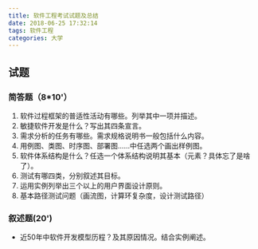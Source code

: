 ```yaml
---
title: 软件工程考试试题及总结
date: 2018-06-25 17:32:14
tags: 软件工程
categories: 大学
---
```


## 试题
### 简答题（8*10'）

1. 软件过程框架的普适性活动有哪些。列举其中一项并描述。
2. 敏捷软件开发是什么？写出其四条宣言。
3. 需求分析的任务有哪些。需求规格说明书一般包括什么内容。
4. 用例图、类图、时序图、部署图......中任选两个画出样例图。
5. 软件体系结构是什么？任选一个体系结构说明其基本（元素？具体忘了是啥了）。
6. 测试有哪四类，分别叙述其目标。
7. 运用实例列举出三个以上的用户界面设计原则。
8. 基本路径测试问题（画流图，计算环复杂度，设计测试路径）

### 叙述题(20')

* 近50年中软件开发模型历程？及其原因情况。结合实例阐述。
